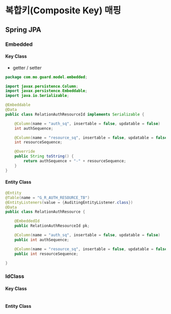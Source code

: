 # 복합키(Composite Key) 매핑

## Spring JPA

### Embedded

#### Key Class

- getter / setter

```java
package com.mo.guard.model.embedded;

import javax.persistence.Column;
import javax.persistence.Embeddable;
import java.io.Serializable;

@Embeddable
@Data
public class RelationAuthResourceId implements Serializable {

    @Column(name = "auth_sq", insertable = false, updatable = false)
    int authSequence;

    @Column(name = "resource_sq", insertable = false, updatable = false)
    int resourceSequence;

    @Override
    public String toString() {
        return authSequence + "-" + resourceSequence;
    }
}
```

#### Entity Class

```java
@Entity
@Table(name = "G_R_AUTH_RESOURCE_TB")
@EntityListeners(value = {AuditingEntityListener.class})
@Data
public class RelationAuthResource {

    @EmbeddedId
    public RelationAuthResourceId pk;

    @Column(name = "auth_sq", insertable = false, updatable = false)
    public int authSequence;

    @Column(name = "resource_sq", insertable = false, updatable = false)
    public int resourceSequence;
    
}
```



### IdClass

#### Key Class

```

```

#### Entity Class

```

```

